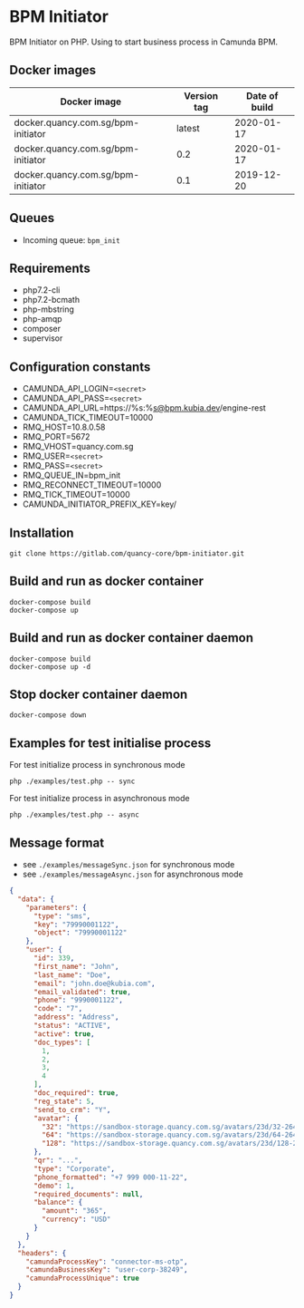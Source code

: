 # BPM Initiator
BPM Initiator on PHP. Using to start business process in Camunda BPM.

## Docker images
| Docker image | Version tag | Date of build |
| --- | --- | --- |
| docker.quancy.com.sg/bpm-initiator | latest | 2020-01-17 |
| docker.quancy.com.sg/bpm-initiator | 0.2 | 2020-01-17 |
| docker.quancy.com.sg/bpm-initiator | 0.1 | 2019-12-20 |

## Queues
- Incoming queue: `bpm_init`

## Requirements
- php7.2-cli
- php7.2-bcmath
- php-mbstring
- php-amqp
- composer
- supervisor

## Configuration constants
- CAMUNDA_API_LOGIN=`<secret>`
- CAMUNDA_API_PASS=`<secret>`
- CAMUNDA_API_URL=https://%s:%s@bpm.kubia.dev/engine-rest
- CAMUNDA_TICK_TIMEOUT=10000
- RMQ_HOST=10.8.0.58
- RMQ_PORT=5672
- RMQ_VHOST=quancy.com.sg
- RMQ_USER=`<secret>`
- RMQ_PASS=`<secret>`
- RMQ_QUEUE_IN=bpm_init
- RMQ_RECONNECT_TIMEOUT=10000
- RMQ_TICK_TIMEOUT=10000
- CAMUNDA_INITIATOR_PREFIX_KEY=key/

## Installation
```
git clone https://gitlab.com/quancy-core/bpm-initiator.git
```

## Build and run as docker container
```
docker-compose build
docker-compose up
```

## Build and run as docker container daemon
```
docker-compose build
docker-compose up -d
```

## Stop docker container daemon
```
docker-compose down
```

## Examples for test initialise process
For test initialize process in synchronous mode
```
php ./examples/test.php -- sync
```

For test initialize process in asynchronous mode
```
php ./examples/test.php -- async
```

## Message format
- see `./examples/messageSync.json` for synchronous mode
- see `./examples/messageAsync.json` for asynchronous mode

```json
{
  "data": {
    "parameters": {
      "type": "sms",
      "key": "79990001122",
      "object": "79990001122"
    },
    "user": {
      "id": 339,
      "first_name": "John",
      "last_name": "Doe",
      "email": "john.doe@kubia.com",
      "email_validated": true,
      "phone": "9990001122",
      "code": "7",
      "address": "Address",
      "status": "ACTIVE",
      "active": true,
      "doc_types": [
        1,
        2,
        3,
        4
      ],
      "doc_required": true,
      "reg_state": 5,
      "send_to_crm": "Y",
      "avatar": {
        "32": "https://sandbox-storage.quancy.com.sg/avatars/23d/32-264ae03c05d1934bd3bbbc79480f1.jpg",
        "64": "https://sandbox-storage.quancy.com.sg/avatars/23d/64-264ae03c05d1934bd3bbbc79480f1.jpg",
        "128": "https://sandbox-storage.quancy.com.sg/avatars/23d/128-264ae03c05d1934bd3bbbc79480f1.jpg"
      },
      "qr": "...",
      "type": "Corporate",
      "phone_formatted": "+7 999 000-11-22",
      "demo": 1,
      "required_documents": null,
      "balance": {
        "amount": "365",
        "currency": "USD"
      }
    }
  },
  "headers": {
    "camundaProcessKey": "connector-ms-otp",
    "camundaBusinessKey": "user-corp-38249",
    "camundaProcessUnique": true
  }
}
```
